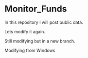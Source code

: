 # Monitor_Funds

In this repository I will post public data.

Lets modify it again.

Still modifying but in a new branch.

Modifying from Windows